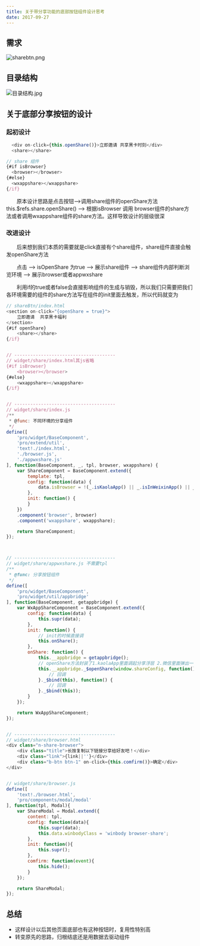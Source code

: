 ```yaml
---
title: 关于带分享功能的底部按钮组件设计思考
date: 2017-09-27
---
```


<!-- 为了更方便归档，请先完善以上信息，正文贴下面 -->
<!--
注意点：
0. 文章中的资源（主要是图片）引用请使用 HTTPS
1. 文章末可以加上自己的署名，如： by [Kaola](http://www.kaola.com)
2. 最好不要用 NOS 图床，感觉加防盗链是迟早的事
3. 文章会定期归档到 https://blog.kaolafed.com/
-->
## 需求
![sharebtn.png](https://haitao.nos.netease.com/78d05138-a810-441f-9fae-3312ebfcb118.png)


## 目录结构
![目录结构.jpg](https://haitao.nos.netease.com/4bd22c0f-99fd-4c0e-86c0-d6d17af3efd5.jpg)

## 关于底部分享按钮的设计
### 起初设计
```javascript
  <div on-click={this.openShare()}>立即邀请 共享黑卡时刻</div>
  <share></share>
```

```javascript
// share 组件
{#if isBrowser}
  <browser></browser>
{#else}
  <wxappshare></wxappshare>
{/if}
```

&emsp;&emsp;原本设计思路是点击按钮——>调用share组件的openShare方法this.$refs.share.openShare() ——> 根据isBrowser 调用 browser组件的share方法或者调用wxappshare组件的share方法。这样导致设计的层级很深

### 改进设计
&emsp;&emsp;后来想到我们本质的需要就是click直接有个share组件，share组件直接会触发openShare方法

&emsp;&emsp;点击 ——> isOpenShare 为true ——> 展示share组件 ——> share组件内部判断浏览环境 ——> 展示browser或者appwxshare

&emsp;&emsp;利用if的true或者false会直接影响组件的生成与销毁，所以我们只需要把我们各环境需要的组件的share方法写在组件的init里面去触发，所以代码就变为

```javascript
// shareBtn/index.html
<section on-click="{openShare = true}">
    立即邀请  共享黑卡福利
</section>
{#if openShare}
    <share></share>
{/if}


// --------------------------------------
// widget/share/index.html其js省略
{#if isBrowser}
    <browser></browser>
{#else}
    <wxappshare></wxappshare>
{/if}


// --------------------------------------
// widget/share/index.js
/**
 * @func: 不同环境的分享组件
 */
define([
    'pro/widget/BaseComponent',
    'pro/extend/util',
    'text!./index.html',
    './browser.js',
    './appwxshare.js'
], function(BaseComponent, _, tpl, browser, wxappshare) {
    var ShareComponent = BaseComponent.extend({
        template: tpl,
        config: function(data) {
            data.isBrowser = !(_.isKaolaApp() || _.isInWeixinApp() || _.isInYixinApp());
        },
        init: function() {
        }
    })
    .component('browser', browser)
    .component('wxappshare', wxappshare);

    return ShareComponent;
});



// --------------------------------------
// widget/share/appwxshare.js 不需要tpl
/**
 * @func: 分享按钮组件
 */
define([
    'pro/widget/BaseComponent',
    'pro/widget/util/appbridge'
], function(BaseComponent, getappbridge) {
    var WxAppShareComponent = BaseComponent.extend({
        config: function(data) {
            this.supr(data);
        },
        init: function() {
            // init的时候直接调
            this.onShare();
        },
        onShare: function() {
            this.__appbridge = getappbridge();
            // openShare方法封装了1.kaolaApp里面调起分享浮层 2.微信里面弹出一个引导分享的浮层
            this.__appbridge._$openShare(window.shareConfig, function() {
                // 回调
            }._$bind(this), function() {
                // 回调
            }._$bind(this));
        }
    });

    return WxAppShareComponent;
});


// --------------------------------------
// widget/share/browser.html
<div class="n-share-browser">
    <div class="title">长按复制以下链接分享给好友吧！</div>
    <div class="link">{link||''}</div>
    <div class="b-btn btn-1" on-click={this.comfirm()}>确定</div>
</div>


// widget/share/browser.js
define([
    'text!./browser.html',
    'pro/components/modal/modal'
], function(tpl, Modal){
    var ShareModal = Modal.extend({
        content: tpl,
        config: function(data){
            this.supr(data);
            this.data.winbodyClass = 'winbody browser-share';
        },
        init: function(){
            this.supr();
        },
        comfirm: function(event){
            this.hide();
        }
    });

    return ShareModal;
});
```
## 总结
* 这样设计以后其他页面底部也有这种按钮时，复用性特别高
*  转变原先的思路，归根结底还是用数据去驱动组件